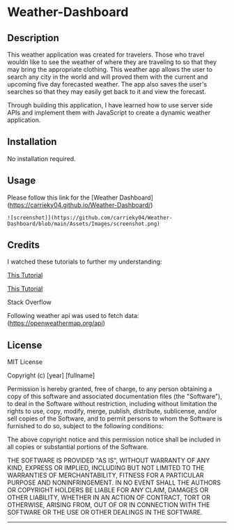 # Weather-Dashboard


## Description

This weather application was created for travelers. Those who travel wouldn like to see the weather of where they are traveling to so that they may bring the appropriate clothing.
This weather app allows the user to search any city in the world and will proved them with 
the current and upcoming five day forecasted weather. The app also saves the user's searches so that they may easily get back to it and view the forecast. 

Through building this application, I have learned how to use server side APIs and implement them with JavaScript to create a dynamic weather application.



## Installation

No installation required.

## Usage

Please follow this link for the [Weather Dashboard]
(https://carrieky04.github.io/Weather-Dashboard/)
    
    ![screenshot]](https://github.com/carrieky04/Weather-Dashboard/blob/main/Assets/Images/screenshot.png)
    

## Credits

I watched these tutorials to further my understanding:

[This Tutorial](https://youtu.be/WZNG8UomjSI)

[This Tutorial](https://youtu.be/ecT42O6I_WI)

Stack Overflow

Following weather api was used to fetch data: 
(https://openweathermap.org/api)

## License

MIT License

Copyright (c) [year] [fullname]

Permission is hereby granted, free of charge, to any person obtaining a copy
of this software and associated documentation files (the "Software"), to deal
in the Software without restriction, including without limitation the rights
to use, copy, modify, merge, publish, distribute, sublicense, and/or sell
copies of the Software, and to permit persons to whom the Software is
furnished to do so, subject to the following conditions:

The above copyright notice and this permission notice shall be included in all
copies or substantial portions of the Software.

THE SOFTWARE IS PROVIDED "AS IS", WITHOUT WARRANTY OF ANY KIND, EXPRESS OR
IMPLIED, INCLUDING BUT NOT LIMITED TO THE WARRANTIES OF MERCHANTABILITY,
FITNESS FOR A PARTICULAR PURPOSE AND NONINFRINGEMENT. IN NO EVENT SHALL THE
AUTHORS OR COPYRIGHT HOLDERS BE LIABLE FOR ANY CLAIM, DAMAGES OR OTHER
LIABILITY, WHETHER IN AN ACTION OF CONTRACT, TORT OR OTHERWISE, ARISING FROM,
OUT OF OR IN CONNECTION WITH THE SOFTWARE OR THE USE OR OTHER DEALINGS IN THE
SOFTWARE.

---


